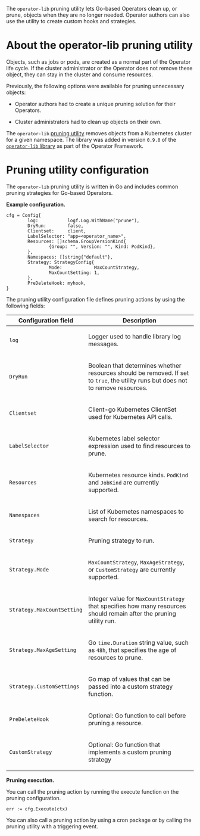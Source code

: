 The `operator-lib` pruning utility lets Go-based Operators clean up, or
prune, objects when they are no longer needed. Operator authors can also
use the utility to create custom hooks and strategies.

About the operator-lib pruning utility
======================================

Objects, such as jobs or pods, are created as a normal part of the
Operator life cycle. If the cluster administrator or the Operator does
not remove these object, they can stay in the cluster and consume
resources.

Previously, the following options were available for pruning unnecessary
objects:

-   Operator authors had to create a unique pruning solution for their
    Operators.

-   Cluster administrators had to clean up objects on their own.

The `operator-lib` [pruning
utility](https://github.com/operator-framework/operator-lib/tree/main/prune)
removes objects from a Kubernetes cluster for a given namespace. The
library was added in version `0.9.0` of the [`operator-lib`
library](https://github.com/operator-framework/operator-lib/releases/tag/v0.9.0)
as part of the Operator Framework.

Pruning utility configuration
=============================

The `operator-lib` pruning utility is written in Go and includes common
pruning strategies for Go-based Operators.

**Example configuration.**

    cfg = Config{
            log:           logf.Log.WithName("prune"),
            DryRun:        false,
            Clientset:     client,
            LabelSelector: "app=<operator_name>",
            Resources: []schema.GroupVersionKind{
                    {Group: "", Version: "", Kind: PodKind},
            },
            Namespaces: []string{"default"},
            Strategy: StrategyConfig{
                    Mode:            MaxCountStrategy,
                    MaxCountSetting: 1,
            },
            PreDeleteHook: myhook,
    }

The pruning utility configuration file defines pruning actions by using
the following fields:

<table>
<colgroup>
<col style="width: 30%" />
<col style="width: 70%" />
</colgroup>
<thead>
<tr class="header">
<th>Configuration field</th>
<th>Description</th>
</tr>
</thead>
<tbody>
<tr class="odd">
<td><p><code>log</code></p></td>
<td><p>Logger used to handle library log messages.</p></td>
</tr>
<tr class="even">
<td><p><code>DryRun</code></p></td>
<td><p>Boolean that determines whether resources should be removed. If set to <code>true</code>, the utility runs but does not to remove resources.</p></td>
</tr>
<tr class="odd">
<td><p><code>Clientset</code></p></td>
<td><p>Client-go Kubernetes ClientSet used for Kubernetes API calls.</p></td>
</tr>
<tr class="even">
<td><p><code>LabelSelector</code></p></td>
<td><p>Kubernetes label selector expression used to find resources to prune.</p></td>
</tr>
<tr class="odd">
<td><p><code>Resources</code></p></td>
<td><p>Kubernetes resource kinds. <code>PodKind</code> and <code>JobKind</code> are currently supported.</p></td>
</tr>
<tr class="even">
<td><p><code>Namespaces</code></p></td>
<td><p>List of Kubernetes namespaces to search for resources.</p></td>
</tr>
<tr class="odd">
<td><p><code>Strategy</code></p></td>
<td><p>Pruning strategy to run.</p></td>
</tr>
<tr class="even">
<td><p><code>Strategy.Mode</code></p></td>
<td><p><code>MaxCountStrategy</code>, <code>MaxAgeStrategy</code>, or <code>CustomStrategy</code> are currently supported.</p></td>
</tr>
<tr class="odd">
<td><p><code>Strategy.MaxCountSetting</code></p></td>
<td><p>Integer value for <code>MaxCountStrategy</code> that specifies how many resources should remain after the pruning utility run.</p></td>
</tr>
<tr class="even">
<td><p><code>Strategy.MaxAgeSetting</code></p></td>
<td><p>Go <code>time.Duration</code> string value, such as <code>48h</code>, that specifies the age of resources to prune.</p></td>
</tr>
<tr class="odd">
<td><p><code>Strategy.CustomSettings</code></p></td>
<td><p>Go map of values that can be passed into a custom strategy function.</p></td>
</tr>
<tr class="even">
<td><p><code>PreDeleteHook</code></p></td>
<td><p>Optional: Go function to call before pruning a resource.</p></td>
</tr>
<tr class="odd">
<td><p><code>CustomStrategy</code></p></td>
<td><p>Optional: Go function that implements a custom pruning strategy</p></td>
</tr>
</tbody>
</table>

**Pruning execution.**

You can call the pruning action by running the execute function on the
pruning configuration.

    err := cfg.Execute(ctx)

You can also call a pruning action by using a cron package or by calling
the pruning utility with a triggering event.
